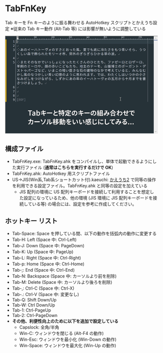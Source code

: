 # TabFnKey
Tab キーを Fn キーのように振る舞わせる AutoHotkey スクリプトとかえうち設定
※従来の Tab キー動作 (Alt-Tab 等) には影響が無いように調整している

![demo](https://github.com/yuru7/TabFnKey/raw/images/20200725-114349.gif)

## 構成ファイル

* TabFnKey.exe: TabFnKey.ahk をコンパイルし、単体で起動できるようにした実行ファイル (**通常はこちらを実行するだけで OK**)
* TabFnKey.ahk: AutoHotkey 用スクリプトファイル
* US→JIS\(Win系,Tab系ショートカット付\).kaeuchi: [かえうち2](https://kaeuchi.jp/summary/) で同等の操作を利用できる設定ファイル。TabFnKey.ahk と同等の設定を加えている
  * JIS 配列の環境に US 配列キーボードを接続して利用することを想定した設定になっているため、他の環境 (JIS 環境に JIS 配列キーボードを接続している等) の場合には、設定を参考に作成してください。

## ホットキー リスト

* Tab-Space: Space を押している間、以下の動作を括弧内の動作に変更する
* Tab-H: Left (Space 中: Ctrl-Left)
* Tab-J: Down (Space 中: PageDown)
* Tab-K: Up (Space 中: PageUp)
* Tab-L: Right (Space 中: Ctrl-Right)
* Tab-p: Home (Space 中: Ctrl-Home)
* Tab-;: End (Space 中: Ctrl-End)
* Tab-N: Backspace (Space 中: カーソルより前を削除)
* Tab-M: Delete (Space 中: カーソルより後ろを削除)
* Tab-,: Ctrl-C (Space 中: Ctrl-X)
* Tab-.: Ctrl-V (Space 中: 変更なし)
* Tab-Q: Shift Down/Up
* Tab-W: Ctrl Down/Up
* Tab-1: Ctrl-PageUp
* Tab-2: Ctrl-PageDown
* **その他、利便性向上のために以下を追加で設定している**
  * Capslock: 全角/半角
  * Win-C: ウィンドウを閉じる (Alt-F4 の動作)
  * Win-Esc: ウィンドウを最小化 (Win-Down の動作)
  * Win-Space: ウィンドウを最大化 (Win-Up の動作)
